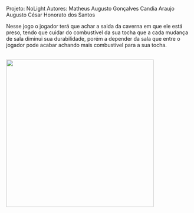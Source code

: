 Projeto: NoLight
Autores: Matheus Augusto Gonçalves Candia Araujo
         Augusto César Honorato dos Santos

Nesse jogo o jogador terá que achar a saida da caverna em que ele está preso,
tendo que cuidar do combustível da sua tocha que a cada mudança de sala diminui
sua durabilidade, porém a depender da sala que entre o jogador pode acabar achando
mais combustível para a sua tocha.

<br>
<img height="400" src="https://github.com/matheusaugusto11/NoLight/Images/mapa.png](https://github.com/matheusaugusto11/NoLight/blob/main/Images/mapa.png">
<br>
